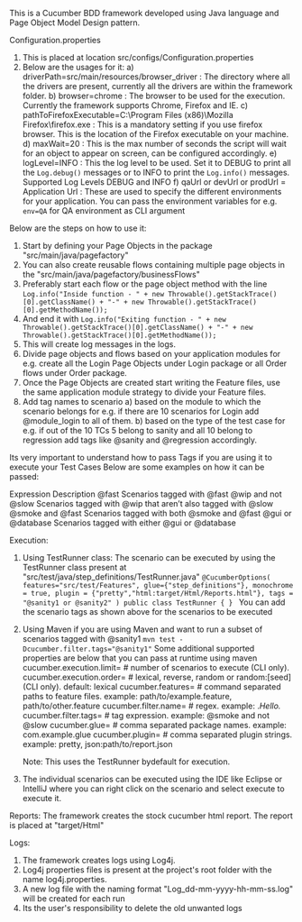 This is a Cucumber BDD framework developed using Java language and Page Object Model Design pattern.

Configuration.properties
1) This is placed at location src/configs/Configuration.properties
2) Below are the usages for it:
   a) driverPath=src/main/resources/browser_driver : The directory where all the drivers are present, currently all the drivers are within the framework folder.
   b) browser=chrome : The browser to be used for the execution. Currently the framework supports Chrome, Firefox and IE.
   c) pathToFirefoxExecutable=C:\\Program Files (x86)\\Mozilla Firefox\\firefox.exe : This is a mandatory setting if you use firefox browser. This is the location of the Firefox executable on your machine.
   d) maxWait=20 : This is the max number of seconds the script will wait for an object to appear on screen, can be configured accordingly.
   e) logLevel=INFO : This the log level to be used. Set it to DEBUG to print all the `Log.debug()` messages or to INFO to print the `Log.info()` messages. Supported Log Levels DEBUG and INFO
   f) qaUrl or devUrl or prodUrl = Application Url : These are used to specify the different environments for your application. You can pass the environment variables for e.g. `env=QA` for QA environment as CLI argument
   
Below are the steps on how to use it:
1) Start by defining your Page Objects in the package "src/main/java/pagefactory"
2) You can also create reusable flows containing multiple page objects in the "src/main/java/pagefactory/businessFlows"
3) Preferably start each flow or the page object method with the line
`Log.info("Inside function - " + new Throwable().getStackTrace()[0].getClassName() + "-" + new Throwable().getStackTrace()[0].getMethodName());`
4) And end it with
`Log.info("Exiting function - " + new Throwable().getStackTrace()[0].getClassName() + "-" + new Throwable().getStackTrace()[0].getMethodName());`
5) This will create log messages in the logs.
6) Divide page objects and flows based on your application modules for e.g. create all the Login Page Objects under Login package or all Order flows under Order package. 
6) Once the Page Objects are created start writing the Feature files, use the same application module strategy to divide your Feature files.
7) Add tag names to scenario 
   a) based on the module to which the scenario belongs for e.g. if there are 10 scenarios for Login add @module_login to all of them.
   b) based on the type of the test case for e.g. if out of the 10 TCs 5 belong to sanity and all 10 belong to regression add tags like @sanity and @regression accordingly.
   
Its very important to understand how to pass Tags if you are using it to execute your Test Cases
Below are some examples on how it can be passed:

Expression	            Description
@fast	                Scenarios tagged with @fast
@wip and not @slow	    Scenarios tagged with @wip that aren’t also tagged with @slow
@smoke and @fast	    Scenarios tagged with both @smoke and @fast
@gui or @database	    Scenarios tagged with either @gui or @database

Execution:
1) Using TestRunner class:
    The scenario can be executed by using the TestRunner class present at "src/test/java/step_definitions/TestRunner.java"
   `@CucumberOptions(
   features="src/test/Features",
   glue={"step_definitions"},
   monochrome = true,
   plugin = {"pretty","html:target/Html/Reports.html"},
   tags = "@sanity1 or @sanity2"
   )
   public class TestRunner { }
   `
   You can add the scenario tags as shown above for the scenarios to be executed

2) Using Maven
   if you are using Maven and want to run a subset of scenarios tagged with @sanity1
   `mvn test -Dcucumber.filter.tags="@sanity1"`
   Some additional supported properties are below that you can pass at runtime using maven
        cucumber.execution.limit=       # number of scenarios to execute (CLI only).
        cucumber.execution.order=       # lexical, reverse, random or random:[seed] (CLI only). default: lexical
        cucumber.features=              # command separated paths to feature files. example: path/to/example.feature, path/to/other.feature
        cucumber.filter.name=           # regex. example: .*Hello.*
        cucumber.filter.tags=           # tag expression. example: @smoke and not @slow
        cucumber.glue=                  # comma separated package names. example: com.example.glue
        cucumber.plugin=                # comma separated plugin strings. example: pretty, json:path/to/report.json

    Note: This uses the TestRunner bydefault for execution.
   
2) The individual scenarios can be executed using the IDE like Eclipse or IntelliJ where you can right click on the scenario and select execute to execute it.

Reports:
The framework creates the stock cucumber html report. The report is placed at "target/Html"

Logs:
1) The framework creates logs using Log4j.
2) Log4j properties files is present at the project's root folder with the name log4j.properties.
3) A new log file with the naming format "Log_dd-mm-yyyy-hh-mm-ss.log" will be created for each run
4) Its the user's responsibility to delete the old unwanted logs